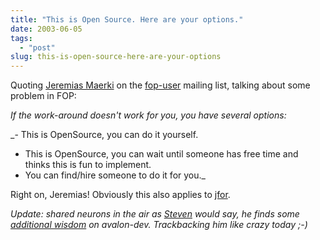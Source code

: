 ```yaml
---
title: "This is Open Source. Here are your options."
date: 2003-06-05
tags: 
  - "post"
slug: this-is-open-source-here-are-your-options
---
```


Quoting [Jeremias Maerki](http://nagoya.apache.org/wiki/apachewiki.cgi?JeremiasMaerki) on the [fop-user](http://marc.theaimsgroup.com/?l=fop-user&m=105479608232655&w=2) mailing list, talking about some problem in FOP:

_If the work-around doesn't work for you, you have several options:_

_- This is OpenSource, you can do it yourself.
- This is OpenSource, you can wait until someone has free time and thinks this is fun to implement.
- You can find/hire someone to do it for you._

Right on, Jeremias! Obviously this also applies to [jfor](http://codeconsult.ch/bertrand/archives/000068.html).

_Update: shared neurons in the air as [Steven](http://blogs.cocoondev.org/stevenn/) would say, he finds some [additional wisdom](http://blogs.cocoondev.org/stevenn/archives/000975.html) on avalon-dev. Trackbacking him like crazy today ;-)_
